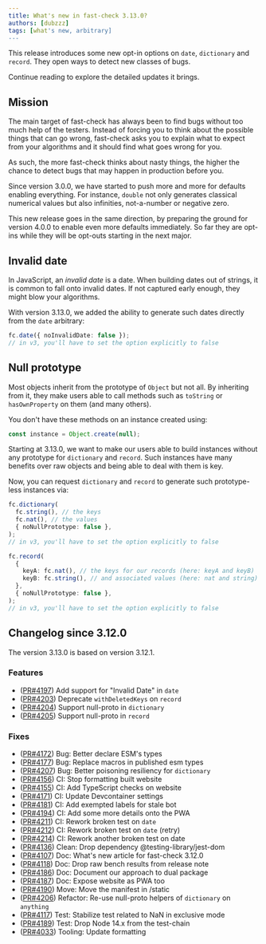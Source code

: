 ```yaml
---
title: What's new in fast-check 3.13.0?
authors: [dubzzz]
tags: [what's new, arbitrary]
---
```


This release introduces some new opt-in options on `date`, `dictionary` and `record`. They open ways to detect new classes of bugs.

Continue reading to explore the detailed updates it brings.

<!--truncate-->

## Mission

The main target of fast-check has always been to find bugs without too much help of the testers. Instead of forcing you to think about the possible things that can go wrong, fast-check asks you to explain what to expect from your algorithms and it should find what goes wrong for you.

As such, the more fast-check thinks about nasty things, the higher the chance to detect bugs that may happen in production before you.

Since version 3.0.0, we have started to push more and more for defaults enabling everything. For instance, `double` not only generates classical numerical values but also infinities, not-a-number or negative zero.

This new release goes in the same direction, by preparing the ground for version 4.0.0 to enable even more defaults immediately. So far they are opt-ins while they will be opt-outs starting in the next major.

## Invalid date

In JavaScript, an _invalid date_ is a date. When building dates out of strings, it is common to fall onto invalid dates. If not captured early enough, they might blow your algorithms.

With version 3.13.0, we added the ability to generate such dates directly from the `date` arbitrary:

```ts
fc.date({ noInvalidDate: false });
// in v3, you'll have to set the option explicitly to false
```

## Null prototype

Most objects inherit from the prototype of `Object` but not all. By inheriting from it, they make users able to call methods such as `toString` or `hasOwnProperty` on them (and many others).

You don't have these methods on an instance created using:

```ts
const instance = Object.create(null);
```

Starting at 3.13.0, we want to make our users able to build instances without any prototype for `dictionary` and `record`. Such instances have many benefits over raw objects and being able to deal with them is key.

Now, you can request `dictionary` and `record` to generate such prototype-less instances via:

```ts
fc.dictionary(
  fc.string(), // the keys
  fc.nat(), // the values
  { noNullPrototype: false },
);
// in v3, you'll have to set the option explicitly to false

fc.record(
  {
    keyA: fc.nat(), // the keys for our records (here: keyA and keyB)
    keyB: fc.string(), // and associated values (here: nat and string)
  },
  { noNullPrototype: false },
);
// in v3, you'll have to set the option explicitly to false
```

## Changelog since 3.12.0

The version 3.13.0 is based on version 3.12.1.

### Features

- ([PR#4197](https://github.com/dubzzz/fast-check/pull/4197)) Add support for "Invalid Date" in `date`
- ([PR#4203](https://github.com/dubzzz/fast-check/pull/4203)) Deprecate `withDeletedKeys` on `record`
- ([PR#4204](https://github.com/dubzzz/fast-check/pull/4204)) Support null-proto in `dictionary`
- ([PR#4205](https://github.com/dubzzz/fast-check/pull/4205)) Support null-proto in `record`

### Fixes

- ([PR#4172](https://github.com/dubzzz/fast-check/pull/4172)) Bug: Better declare ESM's types
- ([PR#4177](https://github.com/dubzzz/fast-check/pull/4177)) Bug: Replace macros in published esm types
- ([PR#4207](https://github.com/dubzzz/fast-check/pull/4207)) Bug: Better poisoning resiliency for `dictionary`
- ([PR#4156](https://github.com/dubzzz/fast-check/pull/4156)) CI: Stop formatting built website
- ([PR#4155](https://github.com/dubzzz/fast-check/pull/4155)) CI: Add TypeScript checks on website
- ([PR#4171](https://github.com/dubzzz/fast-check/pull/4171)) CI: Update Devcontainer settings
- ([PR#4181](https://github.com/dubzzz/fast-check/pull/4181)) CI: Add exempted labels for stale bot
- ([PR#4194](https://github.com/dubzzz/fast-check/pull/4194)) CI: Add some more details onto the PWA
- ([PR#4211](https://github.com/dubzzz/fast-check/pull/4211)) CI: Rework broken test on `date`
- ([PR#4212](https://github.com/dubzzz/fast-check/pull/4212)) CI: Rework broken test on `date` (retry)
- ([PR#4214](https://github.com/dubzzz/fast-check/pull/4214)) CI: Rework another broken test on date
- ([PR#4136](https://github.com/dubzzz/fast-check/pull/4136)) Clean: Drop dependency @testing-library/jest-dom
- ([PR#4107](https://github.com/dubzzz/fast-check/pull/4107)) Doc: What's new article for fast-check 3.12.0
- ([PR#4118](https://github.com/dubzzz/fast-check/pull/4118)) Doc: Drop raw bench results from release note
- ([PR#4186](https://github.com/dubzzz/fast-check/pull/4186)) Doc: Document our approach to dual package
- ([PR#4187](https://github.com/dubzzz/fast-check/pull/4187)) Doc: Expose website as PWA too
- ([PR#4190](https://github.com/dubzzz/fast-check/pull/4190)) Move: Move the manifest in /static
- ([PR#4206](https://github.com/dubzzz/fast-check/pull/4206)) Refactor: Re-use null-proto helpers of `dictionary` on `anything`
- ([PR#4117](https://github.com/dubzzz/fast-check/pull/4117)) Test: Stabilize test related to NaN in exclusive mode
- ([PR#4189](https://github.com/dubzzz/fast-check/pull/4189)) Test: Drop Node 14.x from the test-chain
- ([PR#4033](https://github.com/dubzzz/fast-check/pull/4033)) Tooling: Update formatting
